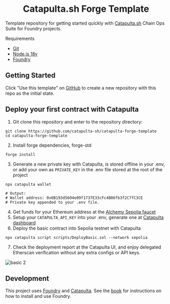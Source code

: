 # <h1 align="center"> Catapulta.sh Forge Template </h1>

Template repository for getting started quickly with [Catapulta.sh](https://catapulta.sh/docs) Chain Ops Suite for Foundry projects.

Requirements

- [Git](https://gist.github.com/derhuerst/1b15ff4652a867391f03)
- [Node.js 18v](https://gist.github.com/d2s/372b5943bce17b964a79)
- [Foundry](https://book.getfoundry.sh/)

## Getting Started

Click "Use this template" on [GitHub](https://github.com/catapulta-sh/catapulta-forge-template) to create a new repository with this repo as the initial state.

## Deploy your first contract with Catapulta

1. Git clone this repository and enter to the repository directory:

```
git clone https://github.com/catapulta-sh/catapulta-forge-template
cd catapulta-forge-template
```

2. Install forge dependencies, forge-std

```
forge install
```

3. Generate a new private key with Catapulta, is stored offline in your .env, or add your own as `PRIVATE_KEY` in the .env file stored at the root of the project

```
npx catapulta wallet

# Output:
# Wallet address: 0x6B193d5604e09f1737E33cFc4B06fb3f2C7fC3CE
# Private key appended to your .env file.
```

4. Get funds for your Ethereum address at the [Alchemy Sepolia faucet](https://sepoliafaucet.com/)
5. Setup your `CATAPULTA_API_KEY` into your .env, generate one at [Catapulta dashboard](https://catapulta.sh)
6. Deploy the basic contract into Sepolia testnet with Catapulta

```
npx catapulta script scripts/DeployBasic.sol --network sepolia
```

7. Check the deployment report at the Catapulta UI, and enjoy delegated Etherscan verification without any extra configs or API keys.

![basic 2](https://github.com/catapulta-sh/catapulta-forge-template/assets/11179847/9b2c830b-ab4e-4da6-b3c0-e515639cc47b)


## Development

This project uses [Foundry](https://getfoundry.sh) and [Catapulta](https://catapulta.sh/docs). See the [book](https://book.getfoundry.sh/getting-started/installation.html) for instructions on how to install and use Foundry.

